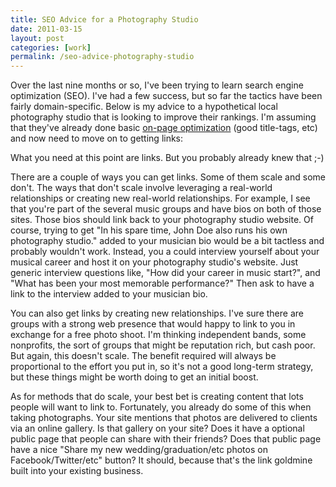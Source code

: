 ```yaml
---
title: SEO Advice for a Photography Studio
date: 2011-03-15
layout: post
categories: [work]
permalink: /seo-advice-photography-studio
---
```

Over the last nine months or so, I've been trying to learn search engine optimization (SEO). I've had a few success, but so far the tactics have been fairly domain-specific. Below is my advice to a hypothetical local photography studio that is looking to improve their rankings. I'm assuming that they've already done basic [on-page optimization](http://www.seomoz.org/blog/perfecting-keyword-targeting-on-page-optimization) (good title-tags, etc) and now need to move on to getting links: 

What you need at this point are links. But you probably already knew that ;-)

There are a couple of ways you can get links. Some of them scale and some don't. 
The ways that don't scale involve leveraging a real-world relationships or creating new real-world relationships. For example, I see that you're part of the several music groups and have bios on both of those sites. Those bios should link back to your photography studio website. Of course, trying to get "In his spare time, John Doe also runs his own <link>photography studio</link>." added to your musician bio would be a bit tactless and probably wouldn't work. Instead, you a could interview yourself about your musical career and host it on your photography studio's website. Just generic interview questions like, "How did your career in music start?", and "What has been your most memorable performance?" Then ask to have a link to the interview added to your musician bio.

You can also get links by creating new relationships. I've sure there are groups with a strong web presence that would happy to link to you in exchange for a free photo shoot. I'm thinking independent bands, some nonprofits, the sort of groups that might be reputation rich, but cash poor. But again, this doesn't scale. The benefit required will always be proportional to the effort you put in, so it's not a good long-term strategy, but these things might be worth doing to get an initial boost. 

As for methods that do scale, your best bet is creating content that lots people will want to link to. Fortunately, you already do some of this when taking photographs. Your site mentions that photos are delivered to clients via an online gallery. Is that gallery on your site? Does it have a optional public page that people can share with their friends? Does that public page have a nice "Share my new wedding/graduation/etc photos on Facebook/Twitter/etc" button? It should, because that's the link goldmine built into your existing business.